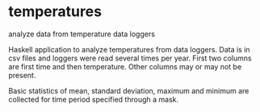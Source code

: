 # temperatures
analyze data from temperature data loggers

Haskell application to analyze temperatures from data loggers. Data is in csv files and loggers were read several times per year. First two columns are first time and then temperature. Other columns may or may not be present.

Basic statistics of mean, standard deviation, maximum and minimum are collected for time period specified through a mask.
